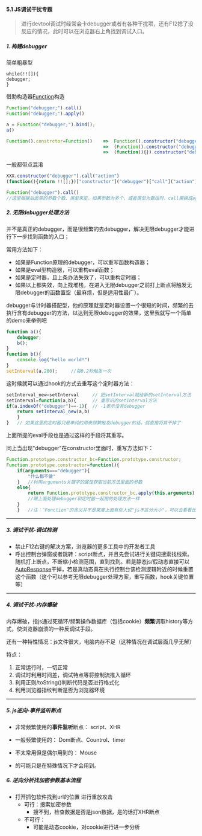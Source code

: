 #### 5.1 JS调试干扰专题

> 进行devtool调试时经常会卡debugger或者有各种干扰项，还有F12摁了没反应的情况，此时可以在浏览器右上角找到调试入口。

##### 1. 构建debugger

简单粗暴型

```
while(!![]){
debugger;
}
```

借助构造器[Function](https://developer.mozilla.org/zh-CN/docs/Web/JavaScript/Reference/Global_Objects/Function)构造 

```js
Function("debugger;").call()
Function("debugger;").apply()

a = Function("debugger;").bind();
a()

Function().constrctor=Function()    =>	Function().constructor("debugger;").call();
									=>	(Function().constructor("debugger")).call();
									=>	(function(){}).constructor("debugger").call()
```

一般都带点混淆

```js
XXX.constructor("debugger").call("action")
(function(){return !![];})["constructor"]("debugger")["call"]("action") 

Function("debugger").call() 	
//这里根据后面带的参数个数、类型来定，如果参数为多个，或者类型为数组时，call需换成apply,或者bind
```



##### 2. 无限debugger处理方法

并不是真正的debugger，而是很频繁的去debugger，解决无限debugger才能进行下一步找到函数的入口；

常用方法如下：

- 如果是Function原理的debugger，可以重写函数构造器；
- 如果是eval型构造器，可以重构eval函数；
- 如果是定时器，且上条办法失效了，可以重构定时器；
- 如果以上都失效，向上找堆栈，在进入无限debugger之前打上断点将触发无限debugger的函数置空（最麻烦，但是适用性最广）。

debugger与计时器搭配型，他的原理就是定时器设置一个很短的时间，频繁的去执行含有debugger的方法，以达到无限debugger的效果，这里我就写一个简单的demo来举例吧

```js
function a(){
    debugger;
    b();
}
function b(){
    console.log("hello world!")
}
setInterval(a,200); 	//每0.2秒触发一次
```

这时候就可以通过hook的方式去重写这个定时器方法：

```js
setInterval_new=setInterval   	// 把setInterval赋给新的setInterval方法
setInterval=function(a,b){		// 重写旧的setInterval方法
if(a.indexOf("debugger")==-1){  // -1表示没有debugger
	return setInterval_new(a,b)
	}
}	// 如果这里的定时器只是单纯的用来频繁触发debugger的话，就直接将其干掉了
```

上面所提的eval手段也是通过这样的手段将其重写。

同上当出现"debugger"在constructor里面时，重写方法如下：

```js
Function.prototype.constructor_bc=Function.prototype.constructor;
Function.prototype.constructor=function(){
	if(arguments==="debugger"){
		"什么都不做"
	}	//利用arguments关键字的属性获取当前方法里面的参数
    else{
    	return Function.prototype.constructor_bc.apply(this,arguments)  
    	//跟上面处理debugger和定时器一起用的处理方法一样
    }
    }	//注："Function"的含义并不是某度上面有些人说"js不区分大小"，可以去看看比较正规一点的文档了解一下
```

----

##### 3. 调试干扰-调试检测

- 禁止F12右键的解决方案，浏览器的更多工具中的开发者工具
- 呼出控制台弹窗或者跳转：script断点，并且先尝试进行关键词搜索找线索。随机打上断点，不断缩小检测范围，直到找到。若是静态js/假动态直接可以[AutoResponse](https://blog.csdn.net/yu1014745867/article/details/72843259)干掉，若是真动态真在执行控制台该检测逻辑附近的时候重置这个函数（这个可以参考无限debugger处理方案，重写函数，hook关键位置等）

---



##### 4. 调试干扰-内存爆破

内存爆破，指js通过死循环/频繁操作数据库（包括cookie）**频繁**调取history等方式，使浏览器崩溃的一种反调试手段。

还有一种特性情况：js文件很大，电脑内存不足（这种情况在调试层面几乎无解）

特点：

1. 正常运行时，一切正常
2. 调试时利用时间差，调试特点等将控制流推入循环
3. 利用正则/toString()判断代码是否进行格式化
4. 利用浏览器指纹判断是否为浏览器环境



---

##### 5. js逆向-事件监听断点

- 非常频繁使用的**事件监听**断点： script、XHR

* 一般频繁使用的： Dom断点、Countrol、timer

* 不太常用但是偶尔用到的： Mouse

- 的可能只是在特殊情况下才会用到。



##### 6. 逆向分析找加密参数基本流程

- 打开抓包软件找到url的位置 进行重放攻击
  - 可行：搜索加密参数
    - 搜不到，检查数据是否是json数据，是的话打XHR断点
  - 不可行：
    - 可能是动态cookie，对cookie进行进一步分析